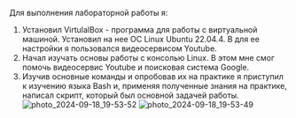 Для выполнения лабораторной работы я:
1) Установил VirtulalBox - программа для работы с виртуальной машиной. Установил на нее ОС Linux Ubuntu 22.04.4. В для ее настройки я пользовался видеосервисом Youtube.
2) Начал изучать основы работы с консолью Linux. В этом мне смог помочь видеосервис Youtube и поисковая система Google.
3) Изучив основные команды и опробовав их на практике я приступил к изучению языка Bash и, применяя полученные знания на практике, написал скрипт, который был основной задачей работы.
![photo_2024-09-18_19-53-52](https://github.com/user-attachments/assets/aed98a6f-2e03-4dc8-8c08-4cce9d8f5968)
![photo_2024-09-18_19-53-49](https://github.com/user-attachments/assets/5a87fba9-5e19-439e-9f84-cfe948b97b2a)

